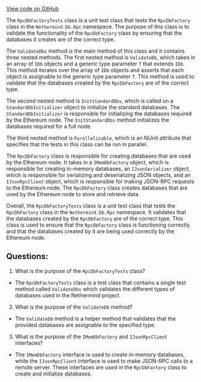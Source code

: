 [View code on GitHub](https://github.com/NethermindEth/nethermind/src/Nethermind/Nethermind.Db.Test/Rpc/RpcDbFactoryTests.cs)

The `RpcDbFactoryTests` class is a unit test class that tests the `RpcDbFactory` class in the `Nethermind.Db.Rpc` namespace. The purpose of this class is to validate the functionality of the `RpcDbFactory` class by ensuring that the databases it creates are of the correct type.

The `ValidateDbs` method is the main method of this class and it contains three nested methods. The first nested method is `ValidateDb`, which takes in an array of `IDb` objects and a generic type parameter `T` that extends `IDb`. This method iterates over the array of `IDb` objects and asserts that each object is assignable to the generic type parameter `T`. This method is used to validate that the databases created by the `RpcDbFactory` are of the correct type.

The second nested method is `InitStandardDbs`, which is called on a `StandardDbInitializer` object to initialize the standard databases. The `StandardDbInitializer` is responsible for initializing the databases required by the Ethereum node. The `InitStandardDbs` method initializes the databases required for a full node.

The third nested method is `Parallelizable`, which is an NUnit attribute that specifies that the tests in this class can be run in parallel.

The `RpcDbFactory` class is responsible for creating databases that are used by the Ethereum node. It takes in a `IMemDbFactory` object, which is responsible for creating in-memory databases, an `IJsonSerializer` object, which is responsible for serializing and deserializing JSON objects, and an `IJsonRpcClient` object, which is responsible for making JSON-RPC requests to the Ethereum node. The `RpcDbFactory` class creates databases that are used by the Ethereum node to store and retrieve data.

Overall, the `RpcDbFactoryTests` class is a unit test class that tests the `RpcDbFactory` class in the `Nethermind.Db.Rpc` namespace. It validates that the databases created by the `RpcDbFactory` are of the correct type. This class is used to ensure that the `RpcDbFactory` class is functioning correctly and that the databases created by it are being used correctly by the Ethereum node.
## Questions: 
 1. What is the purpose of the `RpcDbFactoryTests` class?
- The `RpcDbFactoryTests` class is a test class that contains a single test method called `ValidateDbs` which validates the different types of databases used in the Nethermind project.

2. What is the purpose of the `ValidateDb` method?
- The `ValidateDb` method is a helper method that validates that the provided databases are assignable to the specified type.

3. What is the purpose of the `IMemDbFactory` and `IJsonRpcClient` interfaces?
- The `IMemDbFactory` interface is used to create in-memory databases, while the `IJsonRpcClient` interface is used to make JSON-RPC calls to a remote server. These interfaces are used in the `RpcDbFactory` class to create and initialize databases.